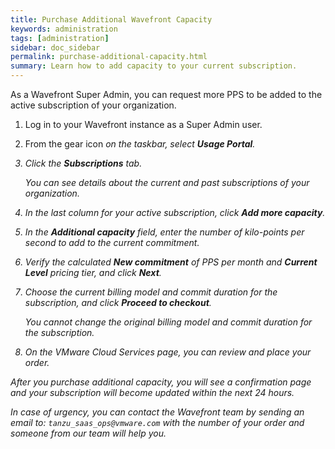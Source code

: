 ```yaml
---
title: Purchase Additional Wavefront Capacity
keywords: administration
tags: [administration]
sidebar: doc_sidebar
permalink: purchase-additional-capacity.html
summary: Learn how to add capacity to your current subscription.
---
```


As a Wavefront Super Admin, you can request more PPS to be added to the active subscription of your organization.

1. Log in to your Wavefront instance as a Super Admin user.
2. From the gear icon <i class="fa fa-cog"/> on the taskbar, select **Usage Portal**.
3. Click the **Subscriptions** tab.

    You can see details about the current and past subscriptions of your organization.
4. In the last column for your active subscription, click **Add more capacity**.
5. In the **Additional capacity** field, enter the number of kilo-points per second to add to the current commitment.
6. Verify the calculated **New commitment** of PPS per month and **Current Level** pricing tier, and click **Next**.
7. Choose the current billing model and commit duration for the subscription, and click **Proceed to checkout**.

    You cannot change the original billing model and commit duration for the subscription.
8. On the VMware Cloud Services page, you can review and place your order.

After you purchase additional capacity, you will see a confirmation page and your subscription will become updated within the next 24 hours.

In case of urgency, you can contact the Wavefront team by sending an email to: `tanzu_saas_ops@vmware.com` with the number of your order and someone from our team will help you.
